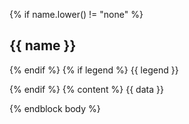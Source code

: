 {% if name.lower() != "none" %}
## <i class="fa fa-chevron-right"></i> {{ name }}
{% endif %}
{% if legend %}
{{ legend }}

{% endif %}
{% content %}
{{ data }}

{% endblock body %}
